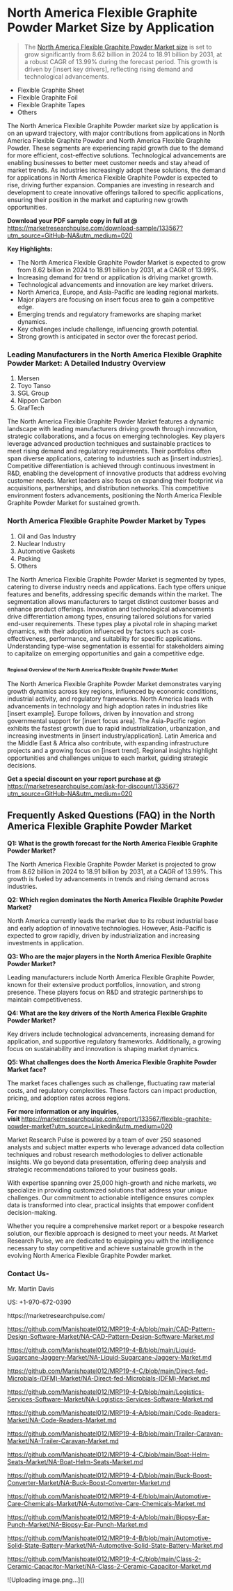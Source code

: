 <h1>North America Flexible Graphite Powder Market&nbsp;Size by Application</h1><blockquote><p>The <a href="https://marketresearchpulse.com/download-sample/133567?utm_source=GitHub-NA&amp;utm_medium=020">North America Flexible Graphite Powder Market size</a> is set to grow significantly from 8.62 billion in 2024 to 18.91 billion by 2031, at a robust CAGR of 13.99% during the forecast period. This growth is driven by [insert key drivers], reflecting rising demand and technological advancements.</p></blockquote><ul><li>Flexible Graphite Sheet<li> Flexible Graphite Foil<li> Flexible Graphite Tapes<li> Others</li></ul><p>The North America Flexible Graphite Powder market size by application is on an upward trajectory, with major contributions from applications in North America Flexible Graphite Powder and North America Flexible Graphite Powder. These segments are experiencing rapid growth due to the demand for more efficient, cost-effective solutions. Technological advancements are enabling businesses to better meet customer needs and stay ahead of market trends. As industries increasingly adopt these solutions, the demand for applications in North America Flexible Graphite Powder is expected to rise, driving further expansion. Companies are investing in research and development to create innovative offerings tailored to specific applications, ensuring their position in the market and capturing new growth opportunities.</p><p><strong>Download your PDF sample copy in full at @ </strong><a href="https://marketresearchpulse.com/download-sample/133567?utm_source=GitHub-NA&amp;utm_medium=020">https://marketresearchpulse.com/download-sample/133567?utm_source=GitHub-NA&amp;utm_medium=020</a></p><p><strong>Key Highlights: </strong></p><ul><li>The North America Flexible Graphite Powder Market is expected to grow from 8.62 billion in 2024 to 18.91 billion by 2031, at a CAGR of 13.99%.</li><li>Increasing demand for trend or application is driving market growth.</li><li>Technological advancements and innovation are key market drivers.</li><li>North America, Europe, and Asia-Pacific are leading regional markets.</li><li>Major players are focusing on insert focus area to gain a competitive edge.</li><li>Emerging trends and regulatory frameworks are shaping market dynamics.</li><li>Key challenges include challenge, influencing growth potential.</li><li>Strong growth is anticipated in sector over the forecast period.</li></ul><h3>Leading Manufacturers in the North America Flexible Graphite Powder Market: A Detailed Industry Overview</h3><ol><li>Mersen</li><li>Toyo Tanso</li><li>SGL Group</li><li>Nippon Carbon</li><li>GrafTech</li></ol><div class="flex max-w-full flex-col flex-grow"><div class="min-h-8 text-message flex w-full flex-col items-end gap-2 whitespace-normal break-words [.text-message+&amp;]:mt-5" dir="auto" data-message-author-role="assistant" data-message-id="fd8432e4-4910-450d-b182-61b7bfb0a01f" data-message-model-slug="gpt-4o"><div class="flex w-full flex-col gap-1 empty:hidden first:pt-[3px]"><div class="markdown prose w-full break-words dark:prose-invert light"><p>The North America Flexible Graphite Powder Market features a dynamic landscape with leading manufacturers driving growth through innovation, strategic collaborations, and a focus on emerging technologies. Key players leverage advanced production techniques and sustainable practices to meet rising demand and regulatory requirements. Their portfolios often span diverse applications, catering to industries such as [insert industries]. Competitive differentiation is achieved through continuous investment in R&amp;D, enabling the development of innovative products that address evolving customer needs. Market leaders also focus on expanding their footprint via acquisitions, partnerships, and distribution networks. This competitive environment fosters advancements, positioning the North America Flexible Graphite Powder Market for sustained growth.</p></div></div></div></div><h3>North America Flexible Graphite Powder Market by Types</h3><ol><li>Oil and Gas Industry<li> Nuclear Industry<li> Automotive Gaskets<li> Packing<li> Others</li></ol><div class="flex max-w-full flex-col flex-grow"><div class="min-h-8 text-message flex w-full flex-col items-end gap-2 whitespace-normal break-words [.text-message+&amp;]:mt-5" dir="auto" data-message-author-role="assistant" data-message-id="084470be-0bb7-4664-bddf-5156b4f41249" data-message-model-slug="gpt-4o-mini"><div class="flex w-full flex-col gap-1 empty:hidden first:pt-[3px]"><div class="markdown prose w-full break-words dark:prose-invert light"><p>The North America Flexible Graphite Powder Market is segmented by types, catering to diverse industry needs and applications. Each type offers unique features and benefits, addressing specific demands within the market. The segmentation allows manufacturers to target distinct customer bases and enhance product offerings. Innovation and technological advancements drive differentiation among types, ensuring tailored solutions for varied end-user requirements. These types play a pivotal role in shaping market dynamics, with their adoption influenced by factors such as cost-effectiveness, performance, and suitability for specific applications. Understanding type-wise segmentation is essential for stakeholders aiming to capitalize on emerging opportunities and gain a competitive edge.</p></div></div></div></div><h3><span style="font-size: 11px;">Regional Overview of the North America Flexible Graphite Powder Market</span></h3><div class="flex max-w-full flex-col flex-grow"><div class="min-h-8 text-message flex w-full flex-col items-end gap-2 whitespace-normal break-words [.text-message+&amp;]:mt-5" dir="auto" data-message-author-role="assistant" data-message-id="e9038762-ce64-4e30-91c9-9bd413514231" data-message-model-slug="gpt-4o-mini"><div class="flex w-full flex-col gap-1 empty:hidden first:pt-[3px]"><div class="markdown prose w-full break-words dark:prose-invert light"><p>The North America Flexible Graphite Powder Market demonstrates varying growth dynamics across key regions, influenced by economic conditions, industrial activity, and regulatory frameworks. North America leads with advancements in technology and high adoption rates in industries like [insert example]. Europe follows, driven by innovation and strong governmental support for [insert focus area]. The Asia-Pacific region exhibits the fastest growth due to rapid industrialization, urbanization, and increasing investments in [insert industry/application]. Latin America and the Middle East &amp; Africa also contribute, with expanding infrastructure projects and a growing focus on [insert trend]. Regional insights highlight opportunities and challenges unique to each market, guiding strategic decisions.</p></div></div></div></div><p><strong>Get a special discount on your report purchase at @ </strong><a href="https://marketresearchpulse.com/ask-for-discount/133567?utm_source=GitHub-NA&amp;utm_medium=020">https://marketresearchpulse.com/ask-for-discount/133567?utm_source=GitHub-NA&amp;utm_medium=020</a></p><h2>Frequently Asked Questions (FAQ) in the North America Flexible Graphite Powder Market</h2><p><strong>Q1: What is the growth forecast for the North America Flexible Graphite Powder Market?</strong></p><p>The North America Flexible Graphite Powder Market is projected to grow from 8.62 billion in 2024 to 18.91 billion by 2031, at a CAGR of 13.99%. This growth is fueled by advancements in trends and rising demand across industries.</p><p><strong>Q2: Which region dominates the North America Flexible Graphite Powder Market?</strong></p><p>North America currently leads the market due to its robust industrial base and early adoption of innovative technologies. However, Asia-Pacific is expected to grow rapidly, driven by industrialization and increasing investments in application.</p><p><strong>Q3: Who are the major players in the North America Flexible Graphite Powder Market?</strong></p><p>Leading manufacturers include North America Flexible Graphite Powder, known for their extensive product portfolios, innovation, and strong presence. These players focus on R&amp;D and strategic partnerships to maintain competitiveness.</p><p><strong>Q4: What are the key drivers of the North America Flexible Graphite Powder Market?</strong></p><p>Key drivers include technological advancements, increasing demand for application, and supportive regulatory frameworks. Additionally, a growing focus on sustainability and innovation is shaping market dynamics.</p><p><strong>Q5: What challenges does the North America Flexible Graphite Powder Market face?</strong></p><p>The market faces challenges such as challenge, fluctuating raw material costs, and regulatory complexities. These factors can impact production, pricing, and adoption rates across regions.</p><p><strong>For more information or any inquiries, visit&nbsp;</strong><a href="https://marketresearchpulse.com/report/133567/flexible-graphite-powder-market?utm_source=Linkedin&utm_medium=020">https://marketresearchpulse.com/report/133567/flexible-graphite-powder-market?utm_source=Linkedin&utm_medium=020</a></p><p>Market Research Pulse is powered by a team of over 250 seasoned analysts and subject matter experts who leverage advanced data collection techniques and robust research methodologies to deliver actionable insights. We go beyond data presentation, offering deep analysis and strategic recommendations tailored to your business goals.</p><p>With expertise spanning over 25,000 high-growth and niche markets, we specialize in providing customized solutions that address your unique challenges. Our commitment to actionable intelligence ensures complex data is transformed into clear, practical insights that empower confident decision-making.</p><p>Whether you require a comprehensive market report or a bespoke research solution, our flexible approach is designed to meet your needs. At Market Research Pulse, we are dedicated to equipping you with the intelligence necessary to stay competitive and achieve sustainable growth in the evolving North America Flexible Graphite Powder market.</p><h3><strong>Contact Us-</strong></h3><p>Mr. Martin Davis</p><p>US: +1-970-672-0390</p><p>https://marketresearchpulse.com/</p><p><a href="https://github.com/Manishpatel012/MRP19-4-A/blob/main/CAD-Pattern-Design-Software-Market/NA-CAD-Pattern-Design-Software-Market.md">https://github.com/Manishpatel012/MRP19-4-A/blob/main/CAD-Pattern-Design-Software-Market/NA-CAD-Pattern-Design-Software-Market.md</a></p><p><a href="https://github.com/Manishpatel012/MRP19-4-B/blob/main/Liquid-Sugarcane-Jaggery-Market/NA-Liquid-Sugarcane-Jaggery-Market.md">https://github.com/Manishpatel012/MRP19-4-B/blob/main/Liquid-Sugarcane-Jaggery-Market/NA-Liquid-Sugarcane-Jaggery-Market.md</a></p><p><a href="https://github.com/Manishpatel012/MRP19-4-C/blob/main/Direct-fed-Microbials-(DFM)-Market/NA-Direct-fed-Microbials-(DFM)-Market.md">https://github.com/Manishpatel012/MRP19-4-C/blob/main/Direct-fed-Microbials-(DFM)-Market/NA-Direct-fed-Microbials-(DFM)-Market.md</a></p><p><a href="https://github.com/Manishpatel012/MRP19-4-D/blob/main/Logistics-Services-Software-Market/NA-Logistics-Services-Software-Market.md">https://github.com/Manishpatel012/MRP19-4-D/blob/main/Logistics-Services-Software-Market/NA-Logistics-Services-Software-Market.md</a></p><p><a href="https://github.com/Manishpatel012/MRP19-4-A/blob/main/Code-Readers-Market/NA-Code-Readers-Market.md">https://github.com/Manishpatel012/MRP19-4-A/blob/main/Code-Readers-Market/NA-Code-Readers-Market.md</a></p><p><a href="https://github.com/Manishpatel012/MRP19-4-B/blob/main/Trailer-Caravan-Market/NA-Trailer-Caravan-Market.md">https://github.com/Manishpatel012/MRP19-4-B/blob/main/Trailer-Caravan-Market/NA-Trailer-Caravan-Market.md</a></p><p><a href="https://github.com/Manishpatel012/MRP19-4-C/blob/main/Boat-Helm-Seats-Market/NA-Boat-Helm-Seats-Market.md">https://github.com/Manishpatel012/MRP19-4-C/blob/main/Boat-Helm-Seats-Market/NA-Boat-Helm-Seats-Market.md</a></p><p><a href="https://github.com/Manishpatel012/MRP19-4-D/blob/main/Buck-Boost-Converter-Market/NA-Buck-Boost-Converter-Market.md">https://github.com/Manishpatel012/MRP19-4-D/blob/main/Buck-Boost-Converter-Market/NA-Buck-Boost-Converter-Market.md</a></p><p><a href="https://github.com/Manishpatel012/MRP19-4-E/blob/main/Automotive-Care-Chemicals-Market/NA-Automotive-Care-Chemicals-Market.md">https://github.com/Manishpatel012/MRP19-4-E/blob/main/Automotive-Care-Chemicals-Market/NA-Automotive-Care-Chemicals-Market.md</a></p><p><a href="https://github.com/Manishpatel012/MRP19-4-A/blob/main/Biopsy-Ear-Punch-Market/NA-Biopsy-Ear-Punch-Market.md">https://github.com/Manishpatel012/MRP19-4-A/blob/main/Biopsy-Ear-Punch-Market/NA-Biopsy-Ear-Punch-Market.md</a></p><p><a href="https://github.com/Manishpatel012/MRP19-4-B/blob/main/Automotive-Solid-State-Battery-Market/NA-Automotive-Solid-State-Battery-Market.md">https://github.com/Manishpatel012/MRP19-4-B/blob/main/Automotive-Solid-State-Battery-Market/NA-Automotive-Solid-State-Battery-Market.md</a></p><p><a href="https://github.com/Manishpatel012/MRP19-4-C/blob/main/Class-2-Ceramic-Capacitor-Market/NA-Class-2-Ceramic-Capacitor-Market.md">https://github.com/Manishpatel012/MRP19-4-C/blob/main/Class-2-Ceramic-Capacitor-Market/NA-Class-2-Ceramic-Capacitor-Market.md</a></p>
![Uploading image.png…]()

